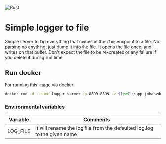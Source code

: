 ![Rust](https://github.com/Johan3F/LogToFile/workflows/Rust/badge.svg?branch=master)

# Simple logger to file
Simple server to log everything that comes in the `/log` endpoint to a file.
No parsing no anything, just dump it into the file.
It opens the file once, and writes on that buffer. Don't expect the file to be re-created or any failure if you delete it during run time

## Run docker
For running this image via docker:
```bash
docker run -d --name logger-server -p 8899:8899 -v $(pwd):/app johanvdwm/logger-server:latest
```

### Environmental variables
| Variable 	| Comments 	|
|----------	|----------	|
|LOG_FILE | It will rename the log file from the defaulted log.log to the given name |
